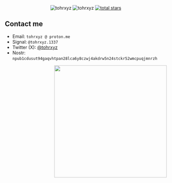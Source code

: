 <p align="center">
  <img src="https://komarev.com/ghpvc/?username=tohrxyz&label=Visitors&color=0e75b6&style=flat" alt="tohrxyz" /> <img src="https://img.shields.io/github/followers/tohrxyz?label=Followers&style=flat&color=0e75b6" alt="tohrxyz"/>
 <a href="https://github.com/tohrxyz?tab=repositories&sort=stargazers">
    <img alt="total stars" title="Total stars on GitHub" src="https://custom-icon-badges.herokuapp.com/badge/dynamic/json?logo=star&color=0e75b6&label=Stars&style=flat&query=%24.stars&url=https://api.github-star-counter.workers.dev/user/tohrxyz"/></a>
  </p>

## Contact me
- Email: `tohrxyz @ proton.me`
- Signal: `@tohrxyz.1337`
- Twitter (X): [@tohrxyz](https://twitter.com/tohrxyz)
- Nostr: `npub1cdusut94gaqvhtpan28lca6y8czwj4akdrw5n24stckr52wmcpuqjmnrzh`

<img src="https://raw.githubusercontent.com/MicaelliMedeiros/micaellimedeiros/master/image/computer-illustration.png" min-width="380px" max-width="400px" width="350px" align="right"> <br>
